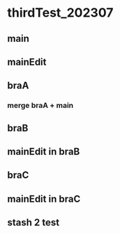 # thirdTest_202307


## main

## mainEdit
## braA

### merge braA + main

## braB

## mainEdit in braB
## braC

## mainEdit in braC

## stash 2 test
